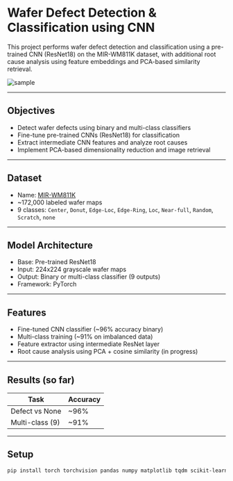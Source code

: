 # Wafer Defect Detection & Classification using CNN

This project performs wafer defect detection and classification using a pre-trained CNN (ResNet18) on the MIR-WM811K dataset, with additional root cause analysis using feature embeddings and PCA-based similarity retrieval.

![sample](https://upload.wikimedia.org/wikipedia/commons/3/31/Wafer_defects_example.png)

---

## Objectives

- Detect wafer defects using binary and multi-class classifiers
- Fine-tune pre-trained CNNs (ResNet18) for classification
- Extract intermediate CNN features and analyze root causes
- Implement PCA-based dimensionality reduction and image retrieval

---

## Dataset

- Name: [MIR-WM811K](http://mirlab.org/dataset/public/)
- ~172,000 labeled wafer maps
- 9 classes: `Center`, `Donut`, `Edge-Loc`, `Edge-Ring`, `Loc`, `Near-full`, `Random`, `Scratch`, `none`

---

## Model Architecture

- Base: Pre-trained ResNet18
- Input: 224x224 grayscale wafer maps
- Output: Binary or multi-class classifier (9 outputs)
- Framework: PyTorch

---

## Features

- Fine-tuned CNN classifier (~96% accuracy binary)
- Multi-class training (~91% on imbalanced data)
- Feature extractor using intermediate ResNet layer
- Root cause analysis using PCA + cosine similarity (in progress)

---

## Results (so far)

| Task | Accuracy |
|------|----------|
| Defect vs None | ~96% |
| Multi-class (9) | ~91% |

---

## Setup

```bash
pip install torch torchvision pandas numpy matplotlib tqdm scikit-learn


